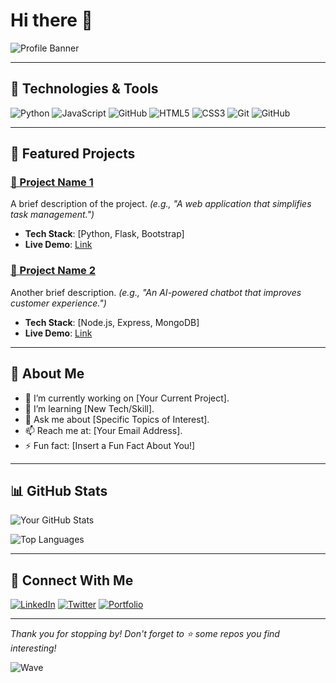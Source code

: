 
# Hi there 👋

![Profile Banner](https://via.placeholder.com/1200x300.png?text=Your+Custom+Banner+Here)

---

## 🔧 Technologies & Tools

![Python](https://img.shields.io/badge/Python-3776AB?style=for-the-badge&logo=python&logoColor=white)
![JavaScript](https://img.shields.io/badge/JavaScript-F7DF1E?style=for-the-badge&logo=javascript&logoColor=black)
![GitHub](https://img.shields.io/badge/GitHub-181717?style=for-the-badge&logo=github&logoColor=white)
![HTML5](https://img.shields.io/badge/HTML5-E34F26?style=for-the-badge&logo=html5&logoColor=white)
![CSS3](https://img.shields.io/badge/CSS3-1572B6?style=for-the-badge&logo=css3&logoColor=white)
![Git](https://img.shields.io/badge/Git-F05032?style=for-the-badge&logo=git&logoColor=white)
![GitHub](https://img.shields.io/badge/GitHub-181717?style=for-the-badge&logo=github&logoColor=white)

---

## 📂 Featured Projects

### [📁 Project Name 1](https://github.com/yourusername/project1)
A brief description of the project. *(e.g., "A web application that simplifies task management.")*
- **Tech Stack**: [Python, Flask, Bootstrap]
- **Live Demo**: [Link](https://yourliveprojectlink.com)

### [📁 Project Name 2](https://github.com/yourusername/project2)
Another brief description. *(e.g., "An AI-powered chatbot that improves customer experience.")*
- **Tech Stack**: [Node.js, Express, MongoDB]
- **Live Demo**: [Link](https://yourliveprojectlink.com)

---

## 🌱 About Me
- 🔭 I’m currently working on [Your Current Project].
- 🌱 I’m learning [New Tech/Skill].
- 💬 Ask me about [Specific Topics of Interest].
- 📫 Reach me at: [Your Email Address].
- ⚡ Fun fact: [Insert a Fun Fact About You!]

---

## 📊 GitHub Stats

![Your GitHub Stats](https://github-readme-stats.vercel.app/api?username=yourusername&show_icons=true&theme=radical)

![Top Languages](https://github-readme-stats.vercel.app/api/top-langs/?username=yourusername&layout=compact&theme=radical)

---

## 🤝 Connect With Me

[![LinkedIn](https://img.shields.io/badge/LinkedIn-0077B5?style=for-the-badge&logo=linkedin&logoColor=white)](https://linkedin.com/in/yourusername)
[![Twitter](https://img.shields.io/badge/Twitter-1DA1F2?style=for-the-badge&logo=twitter&logoColor=white)](https://twitter.com/yourusername)
[![Portfolio](https://img.shields.io/badge/Portfolio-000000?style=for-the-badge&logo=web&logoColor=white)](https://yourportfolio.com)

---

_Thank you for stopping by! Don't forget to ⭐ some repos you find interesting!_

![Wave]([https://media.giphy.com/media/l46C8Bg9QsIE9SwGk/giphy.gif](https://media3.giphy.com/media/v1.Y2lkPTc5MGI3NjExeWdqYnN3NXlzcmoyNXRxNzZ1cWplZGhlemd4MnI0NTdlYW80aXJxayZlcD12MV9pbnRlcm5hbF9naWZfYnlfaWQmY3Q9Zw/2rAKTgJIQe1buYU1R5/giphy.gif))
